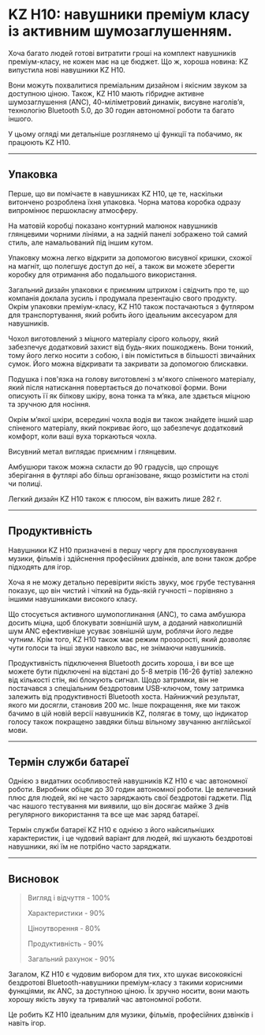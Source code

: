 # KZ H10: навушники преміум класу із активним шумозаглушенням.

Хоча багато людей готові витратити гроші на комплект навушників преміум-класу, не кожен має на це бюджет. Що ж, хороша новина: KZ випустила нові навушники KZ H10.

Вони можуть похвалитися преміальним дизайном і якісним звуком за доступною ціною. Також, KZ H10 мають гібридне активне шумозаглушення (ANC), 40-міліметровий динамік, висувне наголів’я, технологію Bluetooth 5.0, до 30 годин автономної роботи та багато іншого.

У цьому огляді ми детальніше розглянемо ці функції та побачимо, як працюють KZ H10.

---

## Упаковка

Перше, що ви помічаєте в навушниках KZ H10, це те, наскільки витончено розроблена їхня упаковка. Чорна матова коробка одразу випромінює першокласну атмосферу.

На матовій коробці показано контурний малюнок навушників глянцевими чорними лініями, а на задній панелі зображено той самий стиль, але намальований під іншим кутом.

Упаковку можна легко відкрити за допомогою висувної кришки, схожої на магніт, що полегшує доступ до неї, а також ви можете зберегти коробку для отримання або подальшого використання.

Загальний дизайн упаковки є приємним штрихом і свідчить про те, що компанія доклала зусиль і продумала презентацію свого продукту. Окрім упаковки преміум-класу, KZ H10 також постачаються з футляром для транспортування, який робить його ідеальним аксесуаром для навушників.

Чохол виготовлений з міцного матеріалу сірого кольору, який забезпечує додатковий захист від будь-яких пошкоджень. Вони тонкий, тому його легко носити з собою, і він поміститься в більшості звичайних сумок. Його можна відкривати та закривати за допомогою блискавки.

Подушка і пов'язка на голову виготовлені з м'якого спіненого матеріалу, який після натискання повертається до початкової форми. Вони описують її як білкову шкіру, вона тонка та м’яка, але здається міцною та зручною для носіння.

Окрім м’якої шкіри, всередині чохла водія ви також знайдете інший шар спіненого матеріалу, який покриває його, що забезпечує додатковий комфорт, коли ваші вуха торкаються чохла.

Висувний метал виглядає приємним і глянцевим.

Амбушюри також можна скласти до 90 градусів, що спрощує зберігання в футлярі або більш організоване, якщо розмістити на столі чи полиці.

Легкий дизайн KZ H10 також є плюсом, він важить лише 282 г.

---

## Продуктивність

Навушники KZ H10 призначені в першу чергу для прослуховування музики, фільмів і здійснення професійних дзвінків, але вони також добре підходять для ігор.

Хоча я не можу детально перевірити якість звуку, моє грубе тестування показує, що він чистий і чіткий на будь-якій гучності – порівняно з іншими навушниками високого класу.

Що стосується активного шумопоглинання (ANC), то сама амбушюра досить міцна, щоб блокувати зовнішній шум, а доданий навколишній шум ANC ефективніше усуває зовнішній шум, роблячи його ледве чутним. Крім того, KZ H10 також має режим прозорості, який дозволяє чути голоси та інші звуки навколо вас, не знімаючи навушників.

Продуктивність підключення Bluetooth досить хороша, і ви все ще можете бути підключені на відстані до 5-8 метрів (16-26 футів) залежно від кількості стін, які блокують сигнал. Щодо затримки, він не постачався з спеціальним бездротовим USB-ключом, тому затримка залежить від продуктивності Bluetooth хоста. Найнижчий результат, якого ми досягли, становив 200 мс. Інше покращення, яке ми також бачимо в цій новій версії навушників KZ, полягає в тому, що індикатор голосу також покращено завдяки більш вільному звучанню англійської мови.

---

## Термін служби батареї

Однією з видатних особливостей навушників KZ H10 є час автономної роботи. Виробник обіцяє до 30 годин автономної роботи. Це величезний плюс для людей, які не часто заряджають свої бездротові гаджети. Під час нашого тестування ми виявили, що він досягає майже 3 днів регулярного використання та все ще має заряд батареї.

Термін служби батареї KZ H10 є однією з його найсильніших характеристик, і це чудовий варіант для людей, які шукають бездротові навушники, які їм не потрібно часто заряджати.

---

## Висновок

> Вигляд і відчуття - 100%
>
> Характеристики - 90%
>
> Ціноутворення - 80%
>
> Продуктивність - 90%
>
> Загальний рахунок - 90%

Загалом, KZ H10 є чудовим вибором для тих, хто шукає високоякісні бездротові Bluetooth-навушники преміум-класу з такими корисними функціями, як ANC, за доступною ціною. Їх зручно носити, вони мають хорошу якість звуку та тривалий час автономної роботи.

Це робить KZ H10 ідеальним для музики, фільмів, професійних дзвінків і навіть ігор.
